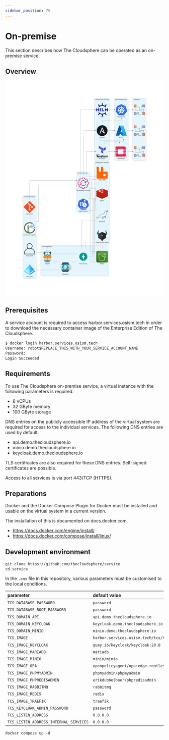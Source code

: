 ```yaml
---
sidebar_position: 75
---
```


# On-premise

This section describes how The Cloudsphere can be operated as an on-premise service.

## Overview

![Overview on-premise](overview-on-premise.png "Overview on-premise")

## Prerequisites

A service account is required to access harbor.services.osism.tech in order
to download the necessary container image of the Enterprise Edition of The
Cloudsphere.

```
$ docker login harbor.services.osism.tech
Username: robot$REPLACE_THIS_WITH_YOUR_SERVICE_ACCOUNT_NAME
Password:
Login Succeeded
```

## Requirements

To use The Cloudsphere on-premise service, a virtual instance with the following
parameters is required.

* 8 vCPUs
* 32 GByte memory
* 100 GByte storage

DNS entries on the publicly accessible IP address of the virtual system are required
for access to the individual services. The following DNS entries are used by default.

* api.demo.thecloudsphere.io
* minio.demo.thecloudsphere.io
* keycloak.demo.thecloudsphere.io

TLS certificates are also required for these DNS entries. Self-signed certificates
are possible.

Access to all services is via port 443/TCP (HTTPS).

## Preparations

Docker and the Docker Compose Plugin for Docker must be installed and usable on the
virtual system in a current version.

The installation of this is documented on docs.docker.com.

* https://docs.docker.com/engine/install/
* https://docs.docker.com/compose/install/linux/

## Development environment

```
git clone https://github.com/thecloudsphere/service
cd service
```

In the ``.env`` file in this repository, various parameters must be customised
to the local conditions.

| parameter                                | default value                                     | description |
| :----------------------------------------| :-------------------------------------------------| :---------- |
| ``TCS_DATABASE_PASSWORD``                | ``password``                                      |             |
| ``TCS_DATABASE_ROOT_PASSWORD``           | ``password``                                      |             |
| ``TCS_DOMAIN_API``                       | ``api.demo.thecloudsphere.io``                    |             |
| ``TCS_DOMAIN_KEYCLOAK``                  | ``keycloak.demo.thecloudsphere.io``               |             |
| ``TCS_DOMAIN_MINIO``                     | ``minio.demo.thecloudsphere.io``                  |             |
| ``TCS_IMAGE``                            | ``harbor.services.osism.tech/tcs/tcs:latest``     |             |
| ``TCS_IMAGE_KEYCLOAK``                   | ``quay.io/keycloak/keycloak:20.0``                |             |
| ``TCS_IMAGE_MARIADB``                    | ``mariadb``                                       |             |
| ``TCS_IMAGE_MINIO``                      | ``minio/minio``                                   |             |
| ``TCS_IMAGE_OPA``                        | ``openpolicyagent/opa:edge-rootless``             |             |
| ``TCS_IMAGE_PHPMYADMIN``                 | ``phpmyadmin/phpmyadmin``                         |             |
| ``TCS_IMAGE_PHPREDISADMIN``              | ``erikdubbelboer/phpredisadmin``                  |             |
| ``TCS_IMAGE_RABBITMQ``                   | ``rabbitmq``                                      |             |
| ``TCS_IMAGE_REDIS``                      | ``redis``                                         |             |
| ``TCS_IMAGE_TRAEFIK``                    | ``traefik``                                       |             |
| ``TCS_KEYCLOAK_ADMIN_PASSWORD``          | ``password``                                      |             |
| ``TCS_LISTEN_ADDRESS``                   | ``0.0.0.0``                                       |             |
| ``TCS_LISTEN_ADDRESS_INTERNAL_SERVICES`` | ``0.0.0.0``                                       |             |

```
docker compose up -d
```
